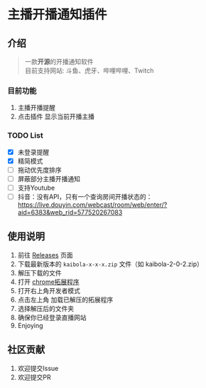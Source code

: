 # 主播开播通知插件

## 介绍

> 一款**开源**的开播通知软件  
> 目前支持网站: 斗鱼、虎牙、哔哩哔哩、Twitch

### 目前功能

1. 主播开播提醒
2. 点击插件 显示当前开播主播

### TODO List

- [x] 未登录提醒
- [x] 精简模式
- [ ] 拖动优先度排序
- [ ] 屏蔽部分主播开播通知
- [ ] 支持Youtube
- [ ] 抖音：没有API，只有一个查询房间开播状态的：https://live.douyin.com/webcast/room/web/enter/?aid=6383&web_rid=577520267083

## 使用说明

1. 前往 [Releases](../../releases) 页面
2. 下载最新版本的 `kaibola-x-x-x.zip` 文件（如 kaibola-2-0-2.zip）
3. 解压下载的文件
4. 打开 [chrome拓展程序](chrome://extensions/)
5. 打开右上角开发者模式
6. 点击左上角 加载已解压的拓展程序
7. 选择解压后的文件夹
8. 确保你已经登录直播网站
9. Enjoying


## 社区贡献

1. 欢迎提交Issue
2. 欢迎提交PR
